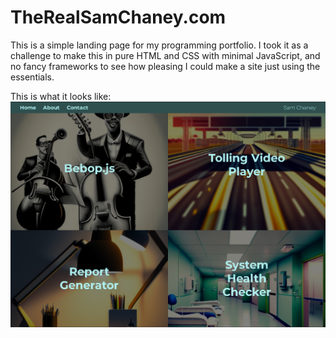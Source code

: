 # TheRealSamChaney.com

This is a simple landing page for my programming portfolio. I took it as a challenge to make this in pure HTML and CSS with minimal JavaScript, and no fancy frameworks to see how pleasing I could make a site just using the essentials. 

This is what it looks like:
![screenshot](/TheRealSamChaney.PNG)